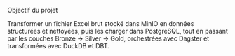 Objectif du projet

Transformer un fichier Excel brut stocké dans MinIO en données structurées et nettoyées, 
puis les charger dans PostgreSQL, 
tout en passant par les couches Bronze → Silver → Gold, 
orchestrées avec Dagster et transformées avec DuckDB et DBT.
